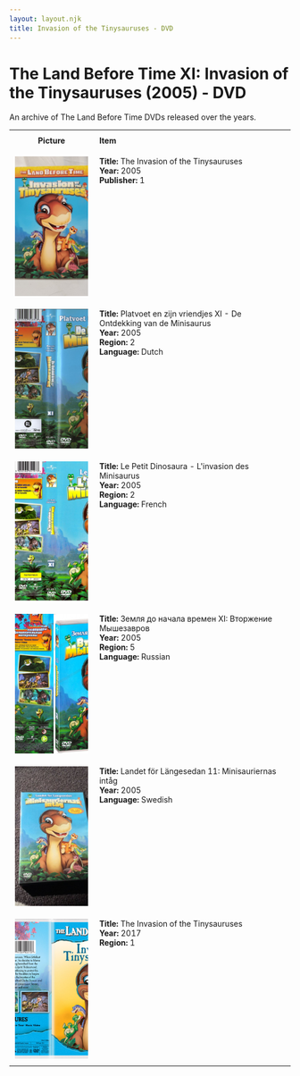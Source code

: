 ```yaml
---
layout: layout.njk
title: Invasion of the Tinysauruses - DVD
---
```


# The Land Before Time XI: Invasion of the Tinysauruses (2005) - DVD

An archive of The Land Before Time DVDs released over the years.

<div class="table-wrapper">
  <table>
  <tr>
    <th style="width:20%; vertical-align:top; padding:10px;">
      <strong>Picture</strong>
    </th>
    <th style="text-align: left; padding:10px;">
      <strong>Item</strong>
    </th>
  </tr>

  <tr>
    <td style="width:30%; text-align: center; vertical-align:top; padding:10px;">
      <a href="/images/media/dvd/11/US2005.jpg" data-lightbox="books" data-title="The Invasion of the Tinysauruses">
        <div class="img-box">
          <img src="/images/media/dvd/11/US2005.jpg" alt="The Invasion of the Tinysauruses" style="height:250px; object-fit:cover;" />
        </div>
      </a>
    </td>
    <td style="vertical-align:top; padding:10px;">
      <strong>Title:</strong> The Invasion of the Tinysauruses<br/>
      <strong>Year:</strong> 2005<br/>
      <strong>Publisher:</strong> 1<br/>
    </td>
  </tr>


  <tr>
    <td style="width:30%; text-align: center; vertical-align:top; padding:10px;">
      <a href="/images/media/dvd/11/platvoet-en-zijn-vriendjes-de-ontdekking-van-de-minisaurus-dvd-nl-scaniris_orig.jpg" data-lightbox="books" data-title="Platvoet en zijn vriendjes XI - De Ontdekking van de Minisaurus">
        <div class="img-box">
          <img src="/images/media/dvd/11/platvoet-en-zijn-vriendjes-de-ontdekking-van-de-minisaurus-dvd-nl-scaniris_orig.jpg" alt="Platvoet en zijn vriendjes XI - De Ontdekking van de Minisaurus" style="height:250px; object-fit:cover;" />
        </div>
      </a>
    </td>
    <td style="vertical-align:top; padding:10px;">
      <strong>Title:</strong> Platvoet en zijn vriendjes XI - De Ontdekking van de Minisaurus<br/>
      <strong>Year:</strong> 2005<br/>
      <strong>Region:</strong> 2<br/>
      <strong>Language:</strong> Dutch<br/>
    </td>
  </tr>


  <tr>
    <td style="width:30%; text-align: center; vertical-align:top; padding:10px;">
      <a href="/images/media/dvd/11/le-petit-dinosaure-vol-11-l-invasion-des-minisaurus-09192804022007_orig.jpg" data-lightbox="books" data-title="Le Petit Dinosaura - L'invasion des Minisaurus">
        <div class="img-box">
          <img src="/images/media/dvd/11/le-petit-dinosaure-vol-11-l-invasion-des-minisaurus-09192804022007_orig.jpg" alt="Le Petit Dinosaura - L'invasion des Minisaurus" style="height:250px; object-fit:cover;" />
        </div>
      </a>
    </td>
    <td style="vertical-align:top; padding:10px;">
      <strong>Title:</strong> Le Petit Dinosaura - L'invasion des Minisaurus<br/>
      <strong>Year:</strong> 2005<br/>
      <strong>Region:</strong> 2<br/>
      <strong>Language:</strong> French<br/>
    </td>
  </tr>


  <tr>
    <td style="width:30%; text-align: center; vertical-align:top; padding:10px;">
      <a href="/images/media/dvd/11/russianlbt11dvd_orig.jpg" data-lightbox="books" data-title="Земля до начала времен XI: Вторжение Мышезавров">
        <div class="img-box">
          <img src="/images/media/dvd/11/russianlbt11dvd_orig.jpg" alt="Земля до начала времен XI: Вторжение Мышезавров" style="height:250px; object-fit:cover;" />
        </div>
      </a>
    </td>
    <td style="vertical-align:top; padding:10px;">
      <strong>Title:</strong> Земля до начала времен XI: Вторжение Мышезавров<br/>
      <strong>Year:</strong> 2005<br/>
      <strong>Region:</strong> 5<br/>
      <strong>Language:</strong> Russian<br/>
    </td>
  </tr>

  <tr>
    <td style="width:30%; text-align: center; vertical-align:top; padding:10px;">
      <a href="/images/media/dvd/11/lbt11-sv.jpg" data-lightbox="books" data-title="Landet för Längesedan 11: Minisauriernas intag">
        <div class="img-box">
          <img src="/images/media/dvd/11/lbt11-sv.jpg" alt="Landet för Längesedan 11: Minisauriernas intag" style="height:250px; object-fit:cover;" />
        </div>
      </a>
    </td>
    <td style="vertical-align:top; padding:10px;">
      <strong>Title:</strong> Landet för Längesedan 11: Minisauriernas intåg <br/>
      <strong>Year:</strong> 2005<br/>
      <strong>Language:</strong> Swedish<br/>
    </td>
  </tr>



<tr>
    <td style="width:30%; text-align: center; vertical-align:top; padding:10px;">
      <a href="/images/media/dvd/11/lbt11-2017_orig.jpg" data-lightbox="books" data-title="The Invasion of the Tinysauruses">
        <div class="img-box">
          <img src="/images/media/dvd/11/lbt11-2017_orig.jpg" alt="The Invasion of the Tinysauruses" style="height:250px; object-fit:cover;" />
        </div>
      </a>
    </td>
    <td style="vertical-align:top; padding:10px;">
      <strong>Title:</strong> The Invasion of the Tinysauruses<br/>
      <strong>Year:</strong> 2017<br/>
      <strong>Region:</strong> 1<br/>
    </td>
  </tr>


</table>
</div>